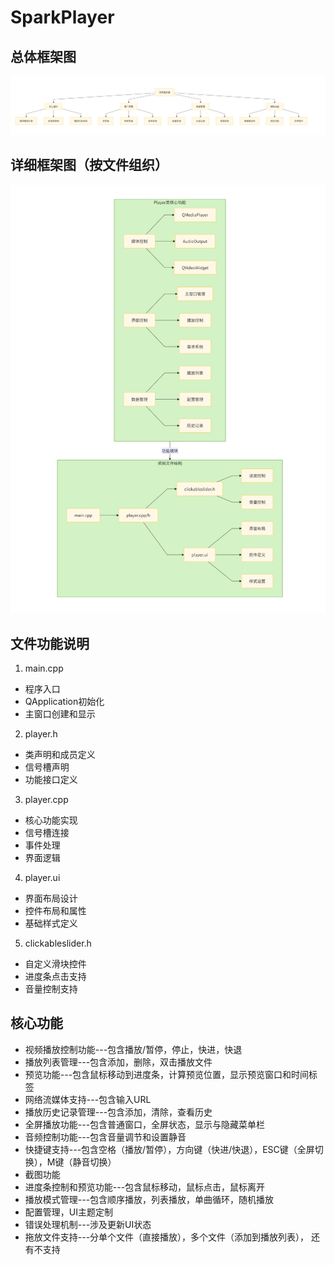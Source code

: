 # SparkPlayer
## 总体框架图
![总体框架图](./image/总体规划.png)
## 详细框架图（按文件组织）
![详细框架图](./image/详细设计.png)
## 文件功能说明
1. main.cpp
- 程序入口
- QApplication初始化
- 主窗口创建和显示
2. player.h
- 类声明和成员定义
- 信号槽声明
- 功能接口定义
3. player.cpp
- 核心功能实现
- 信号槽连接
- 事件处理
- 界面逻辑
4. player.ui
- 界面布局设计
- 控件布局和属性
- 基础样式定义
5. clickableslider.h
- 自定义滑块控件
- 进度条点击支持
- 音量控制支持
## 核心功能
- 视频播放控制功能---包含播放/暂停，停止，快进，快退
- 播放列表管理---包含添加，删除，双击播放文件
- 预览功能---包含鼠标移动到进度条，计算预览位置，显示预览窗口和时间标签
- 网络流媒体支持---包含输入URL
- 播放历史记录管理---包含添加，清除，查看历史
- 全屏播放功能---包含普通窗口，全屏状态，显示与隐藏菜单栏
- 音频控制功能---包含音量调节和设置静音
- 快捷键支持---包含空格（播放/暂停），方向键（快进/快退），ESC键（全屏切换），M键（静音切换）
- 截图功能
- 进度条控制和预览功能---包含鼠标移动，鼠标点击，鼠标离开
- 播放模式管理---包含顺序播放，列表播放，单曲循环，随机播放
- 配置管理，UI主题定制
- 错误处理机制---涉及更新UI状态
- 拖放文件支持---分单个文件（直接播放），多个文件（添加到播放列表）， 还有不支持